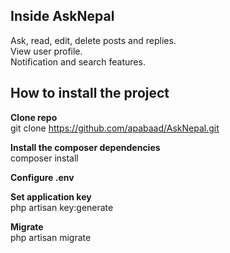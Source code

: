 <h2>Inside AskNepal</h2>
Ask, read, edit, delete posts and replies.<br>
View user profile.<br>
Notification and search features.<br>

<h2>How to install the project</h2>

<b>Clone repo</b><br>
git clone https://github.com/apabaad/AskNepal.git

<b>Install the composer dependencies</b><br>
composer install

<b>Configure .env</b><br>

<b>Set application key</b><br>
php artisan key:generate

<b>Migrate</b><br>
php artisan migrate

